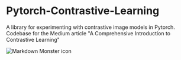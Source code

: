 # Pytorch-Contrastive-Learning
 A library for experimenting with contrastive image models in Pytorch. Codebase for the Medium article "A Comprehensive Introduction to Contrastive Learning"
 
 <img src="https://cdn-images-1.medium.com/max/2560/1*5QptcyBVsXmFHsSJdFWITA.jpeg"
     alt="Markdown Monster icon"
     style="float: left; margin-right: 10px;" />
